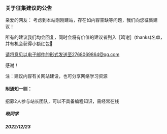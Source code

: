 ### 关于征集建议的公告
亲爱的网友：
  考虑到本站刚刚建站，存在如内容空缺等问题，我们向您征集建议！
  
  所有的建议我们均会回复，同时会将有价值的建议者列入［鸣谢］(thanks)名单，并有机会获得小额红包🧧
  
  请将意见以电子邮件的形式发送至2768069864@qq.com
  
  感谢！
  
  注：建议内容有关网站建设，也可分享网络学习资源
  
#### 附通知一则：
招募2人参与站长团队，可以不具备编程知识，需经常在线

##### 晓同学
##### 2022/12/23
